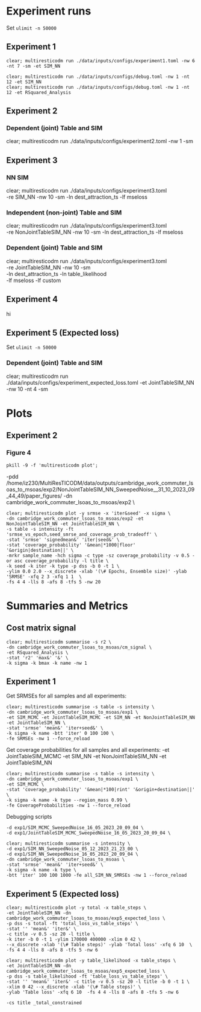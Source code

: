 <!-- # Cambridge commuter LSOAs to MSOAs -->

# Experiment runs

Set `ulimit -n 50000`

## Experiment 1

```
clear; multiresticodm run ./data/inputs/configs/experiment1.toml -nw 6 -nt 7 -sm -et SIM_NN
```

```
clear; multiresticodm run ./data/inputs/configs/debug.toml -nw 1 -nt 12 -et SIM_NN
clear; multiresticodm run ./data/inputs/configs/debug.toml -nw 1 -nt 12 -et RSquared_Analysis
```

## Experiment 2

### Dependent (joint) Table and SIM

clear; multiresticodm run ./data/inputs/configs/experiment2.toml -nw 1 -sm

## Experiment 3

### NN SIM

clear; multiresticodm run ./data/inputs/configs/experiment3.toml \
 -re SIM_NN -nw 10 -sm -ln dest_attraction_ts -lf mseloss

### Independent (non-joint) Table and SIM

clear; multiresticodm run ./data/inputs/configs/experiment3.toml \
 -re NonJointTableSIM_NN -nw 10 -sm -ln dest_attraction_ts -lf mseloss

### Dependent (joint) Table and SIM

clear; multiresticodm run ./data/inputs/configs/experiment3.toml \
 -re JointTableSIM_NN -nw 10 -sm \
 -ln dest_attraction_ts -ln table_likelihood \
 -lf mseloss -lf custom

## Experiment 4

hi

## Experiment 5 (Expected loss)

Set `ulimit -n 50000`

### Dependent (joint) Table and SIM

clear; multiresticodm run ./data/inputs/configs/experiment_expected_loss.toml -et JointTableSIM_NN -nw 10 -nt 4 -sm

# Plots

## Experiment 2

### Figure 4

`pkill -9 -f 'multiresticodm plot'; `

-pdd /home/iz230/MultiResTICODM/data/outputs/cambridge_work_commuter_lsoas_to_msoas/exp2/NonJointTableSIM_NN_SweepedNoise\_\_31_10_2023_09_44_49/paper_figures/ -dn cambridge_work_commuter_lsoas_to_msoas/exp2 \

```
clear; multiresticodm plot -y srmse -x 'iter&seed' -x sigma \
-dn cambridge_work_commuter_lsoas_to_msoas/exp2 -et NonJointTableSIM_NN -et JointTableSIM_NN \
-s table -s intensity -ft 'srmse_vs_epoch,seed_smrse_and_coverage_prob_tradeoff' \
-stat 'srmse' 'signedmean&' 'iter|seed&' \
-stat 'coverage_probability' '&mean|*1000|floor' '&origin|destination||' \
-mrkr sample_name -hch sigma -c type -sz coverage_probability -v 0.5 -or asc coverage_probability -l title \
-k seed -k iter -k type -p dss -b 0 -t 1 \
-ylim 0.0 2.0 --x_discrete -xlab '(\# Epochs, Ensemble size)' -ylab 'SRMSE' -xfq 2 3 -xfq 1 1  \
-fs 4 4 -lls 8 -afs 8 -tfs 5 -nw 20
```

<!-- -fs 5 5 -ms 20 -ff pdf -tfs 14 -afs 14 -lls 18 -als 18 -->

# Summaries and Metrics

## Cost matrix signal

```
clear; multiresticodm summarise -s r2 \
-dn cambridge_work_commuter_lsoas_to_msoas/cm_signal \
-et RSquared_Analysis \
-stat 'r2' 'max&' '&' \
-k sigma -k bmax -k name -nw 1
```

## Experiment 1

Get SRMSEs for all samples and all experiments:

```
clear; multiresticodm summarise -s table -s intensity \
-dn cambridge_work_commuter_lsoas_to_msoas/exp1 \
-et SIM_MCMC -et JointTableSIM_MCMC -et SIM_NN -et NonJointTableSIM_NN -et JointTableSIM_NN \
-stat 'srmse' 'mean&' 'iter+seed&' \
-k sigma -k name -btt 'iter' 0 100 100 \
-fe SRMSEs -nw 1 --force_reload
```

Get coverage probabilities for all samples and all experiments:
-et JointTableSIM_MCMC -et SIM_NN -et NonJointTableSIM_NN -et JointTableSIM_NN

```
clear; multiresticodm summarise -s table -s intensity \
-dn cambridge_work_commuter_lsoas_to_msoas/exp1 \
-et SIM_MCMC \
-stat 'coverage_probability' '&mean|*100|rint' '&origin+destination||' \
-k sigma -k name -k type --region_mass 0.99 \
-fe CoverageProbabilities -nw 1 --force_reload
```

Debugging scripts

```
-d exp1/SIM_MCMC_SweepedNoise_16_05_2023_20_09_04 \
-d exp1/JointTableSIM_MCMC_SweepedNoise_16_05_2023_20_09_04 \

clear; multiresticodm summarise -s intensity \
-d exp1/SIM_NN_SweepedNoise_05_12_2023_21_23_00 \
-d exp1/SIM_NN_SweepedNoise_16_05_2023_20_09_04 \
-dn cambridge_work_commuter_lsoas_to_msoas \
-stat 'srmse' 'mean&' 'iter+seed&' \
-k sigma -k name -k type \
-btt 'iter' 100 100 1000 -fe all_SIM_NN_SMRSEs -nw 1 --force_reload
```

## Experiment 5 (Expected loss)

<!-- -et JointTableSIM_NN -dn cambridge_work_commuter_lsoas_to_msoas/exp5_expected_loss \ -->

<!-- -pdd /home/iz230/MultiResTICODM/data/outputs/cambridge_work_commuter_lsoas_to_msoas/exp5_expected_loss/JointTableSIM_NN_LearnedNoise\_\_22_11_2023_20_42_35/paper_figures \ -->

```
clear; multiresticodm plot -y total -x table_steps \
-et JointTableSIM_NN -dn cambridge_work_commuter_lsoas_to_msoas/exp5_expected_loss \
-p dss -s total -ft 'total_loss_vs_table_steps' \
-stat '' 'mean&' 'iter&' \
-c title -v 0.5 -sz 20 -l title \
-k iter -b 0 -t 1 -ylim 170000 400000 -xlim 0 42 \
--x_discrete -xlab '(\# Table steps)' -ylab 'Total loss' -xfq 6 10  \
-fs 4 4 -lls 8 -afs 8 -tfs 5 -nw 6
```

```
clear; multiresticodm plot -y table_likelihood -x table_steps \
-et JointTableSIM_NN -dn cambridge_work_commuter_lsoas_to_msoas/exp5_expected_loss \
-p dss -s table_likelihood -ft 'table_loss_vs_table_steps' \
-stat '' 'mean&' 'iter&' -c title -v 0.5 -sz 20 -l title -b 0 -t 1 \
-xlim 0 42 --x_discrete -xlab '(\# Table steps)' \
-ylab 'Table loss' -xfq 6 10  -fs 4 4 -lls 8 -afs 8 -tfs 5 -nw 6

-cs title _total_constrained
```
